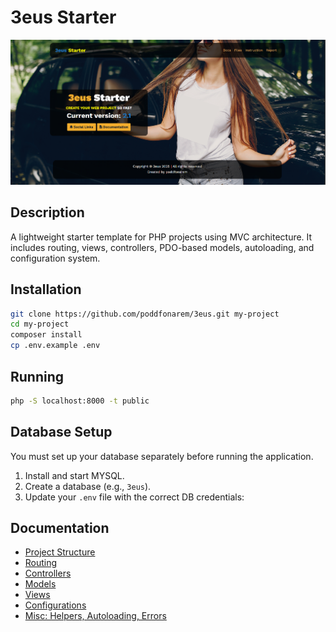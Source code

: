 # 3eus Starter
![Main Banner](docs/screenshoots/v2.1.png)

## Description

A lightweight starter template for PHP projects using MVC architecture. It includes routing, views, controllers, PDO-based models, autoloading, and configuration system.

## Installation

```bash
git clone https://github.com/poddfonarem/3eus.git my-project
cd my-project
composer install
cp .env.example .env
```

## Running

```bash
php -S localhost:8000 -t public
```

## Database Setup

You must set up your database separately before running the application.

1. Install and start MYSQL.
2. Create a database (e.g., `3eus`).
3. Update your `.env` file with the correct DB credentials:


## Documentation

- [Project Structure](docs/structure.md)
- [Routing](docs/routing.md)
- [Controllers](docs/controllers.md)
- [Models](docs/models.md)
- [Views](docs/views.md)
- [Configurations](docs/configs.md)
- [Misc: Helpers, Autoloading, Errors](docs/misc.md)
